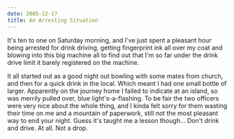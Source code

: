 ```yaml
---
date: 2005-12-17
title: An Arresting Situation
---
```

It's ten to one on Saturday morning, and I've just spent a pleasant hour being arrested for drink driving, getting fingerprint ink all over my coat and blowing into this big machine all to find out that I'm so far under the drink drive limit it barely registered on the machine. 

It all started out as a good night out bowling with some mates from church, and then for a quick drink in the local. Which meant I had one small bottle of larger. Apparently on the journey home I failed to indicate at an island, so was merrily pulled over, blue light's-a-flashing. To be fair the two officers were very nice about the whole thing, and I kinda felt sorry for them wasting their time on me and a mountain of paperwork, still not the most pleasant way to end your night. Guess it's taught me a lesson though... Don't drink and drive. At all. Not a drop.